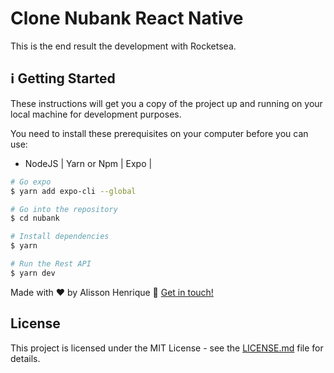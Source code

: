 <h1>
  Clone Nubank React Native
</h1>

This is the end result the development with Rocketsea.

## :information_source: Getting Started

These instructions will get you a copy of the project up and running on your local machine for development purposes.

You need to install these prerequisites on your computer before you can use:

- NodeJS | Yarn or Npm | Expo |

```bash
# Go expo
$ yarn add expo-cli --global

# Go into the repository
$ cd nubank

# Install dependencies
$ yarn

# Run the Rest API
$ yarn dev

```

Made with ♥ by Alisson Henrique :wave: [Get in touch!](https://www.linkedin.com/in/alissonhenri/)

## License

This project is licensed under the MIT License - see the <a href="" target="_blank">LICENSE.md</a> file for details.
